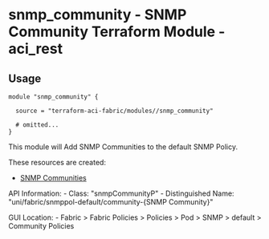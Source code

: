 # snmp_community - SNMP Community Terraform Module - aci_rest

## Usage

```hcl
module "snmp_community" {

  source = "terraform-aci-fabric/modules//snmp_community"

  # omitted...
}
```

This module will Add SNMP Communities to the default SNMP Policy.

These resources are created:

* [SNMP Communities](https://registry.terraform.io/providers/CiscoDevNet/aci/latest/docs/resources/rest)

API Information:
*-* Class: "snmpCommunityP"
*-* Distinguished Name: "uni/fabric/snmppol-default/community-{SNMP Community}"

GUI Location:
*-* Fabric > Fabric Policies > Policies > Pod > SNMP > default > Community Policies
